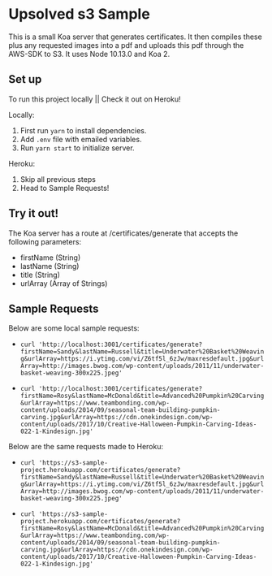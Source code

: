 # Upsolved s3 Sample
This is a small Koa server that generates certificates.  It then compiles these plus any requested images into a pdf and uploads this pdf through the AWS-SDK to S3. It uses Node 10.13.0 and Koa 2.

## Set up
To run this project locally || Check it out on Heroku!

Locally:
1. First run `yarn` to install dependencies.
2. Add `.env` file with emailed variables.
3. Run `yarn start` to initialize server.

Heroku:
1. Skip all previous steps
2. Head to Sample Requests!

## Try it out!
The Koa server has a route at /certificates/generate that accepts the following parameters:
* firstName (String)
* lastName (String)
* title (String)
* urlArray (Array of Strings)

## Sample Requests
Below are some local sample requests:
* ``` curl 'http://localhost:3001/certificates/generate?firstName=Sandy&lastName=Russell&title=Underwater%20Basket%20Weaving&urlArray=https://i.ytimg.com/vi/Z6tf5l_6zJw/maxresdefault.jpg&urlArray=http://images.bwog.com/wp-content/uploads/2011/11/underwater-basket-weaving-300x225.jpeg' ```

* ``` curl 'http://localhost:3001/certificates/generate?firstName=Rosy&lastName=McDonald&title=Advanced%20Pumpkin%20Carving&urlArray=https://www.teambonding.com/wp-content/uploads/2014/09/seasonal-team-building-pumpkin-carving.jpg&urlArray=https://cdn.onekindesign.com/wp-content/uploads/2017/10/Creative-Halloween-Pumpkin-Carving-Ideas-022-1-Kindesign.jpg' ```

Below are the same requests made to Heroku:
* ``` curl 'https://s3-sample-project.herokuapp.com/certificates/generate?firstName=Sandy&lastName=Russell&title=Underwater%20Basket%20Weaving&urlArray=https://i.ytimg.com/vi/Z6tf5l_6zJw/maxresdefault.jpg&urlArray=http://images.bwog.com/wp-content/uploads/2011/11/underwater-basket-weaving-300x225.jpeg' ```

* ``` curl 'https://s3-sample-project.herokuapp.com/certificates/generate?firstName=Rosy&lastName=McDonald&title=Advanced%20Pumpkin%20Carving&urlArray=https://www.teambonding.com/wp-content/uploads/2014/09/seasonal-team-building-pumpkin-carving.jpg&urlArray=https://cdn.onekindesign.com/wp-content/uploads/2017/10/Creative-Halloween-Pumpkin-Carving-Ideas-022-1-Kindesign.jpg' ```
